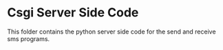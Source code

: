 # Csgi Server Side Code

This folder contains the python server side code for the send and receive sms programs.